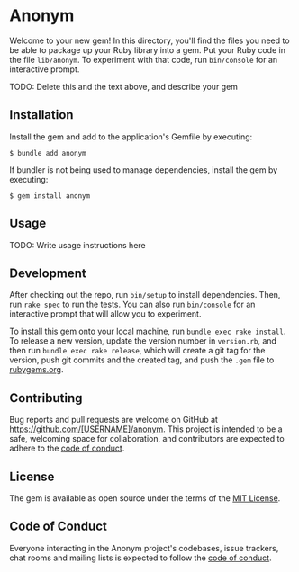# Anonym

Welcome to your new gem! In this directory, you'll find the files you need to be able to package up your Ruby library into a gem. Put your Ruby code in the file `lib/anonym`. To experiment with that code, run `bin/console` for an interactive prompt.

TODO: Delete this and the text above, and describe your gem

## Installation

Install the gem and add to the application's Gemfile by executing:

    $ bundle add anonym

If bundler is not being used to manage dependencies, install the gem by executing:

    $ gem install anonym

## Usage

TODO: Write usage instructions here

## Development

After checking out the repo, run `bin/setup` to install dependencies. Then, run `rake spec` to run the tests. You can also run `bin/console` for an interactive prompt that will allow you to experiment.

To install this gem onto your local machine, run `bundle exec rake install`. To release a new version, update the version number in `version.rb`, and then run `bundle exec rake release`, which will create a git tag for the version, push git commits and the created tag, and push the `.gem` file to [rubygems.org](https://rubygems.org).

## Contributing

Bug reports and pull requests are welcome on GitHub at https://github.com/[USERNAME]/anonym. This project is intended to be a safe, welcoming space for collaboration, and contributors are expected to adhere to the [code of conduct](https://github.com/[USERNAME]/anonym/blob/main/CODE_OF_CONDUCT.md).

## License

The gem is available as open source under the terms of the [MIT License](https://opensource.org/licenses/MIT).

## Code of Conduct

Everyone interacting in the Anonym project's codebases, issue trackers, chat rooms and mailing lists is expected to follow the [code of conduct](https://github.com/[USERNAME]/anonym/blob/main/CODE_OF_CONDUCT.md).
